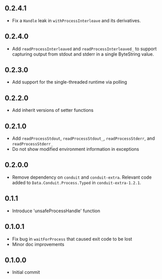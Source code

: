## 0.2.4.1

* Fix a `Handle` leak in `withProcessInterleave` and its derivatives.

## 0.2.4.0

* Add `readProcessInterleaved` and `readProcessInterleaved_` to support
  capturing output from stdout and stderr in a single ByteString value.

## 0.2.3.0

* Add support for the single-threaded runtime via polling

## 0.2.2.0

* Add inherit versions of setter functions

## 0.2.1.0

* Add `readProcessStdout`, `readProcessStdout_`, `readProcessStderr`, and `readProcessStderr_`
* Do not show modified environment information in exceptions

## 0.2.0.0

* Remove dependency on `conduit` and `conduit-extra`. Relevant code added to
  `Data.Conduit.Process.Typed` in `conduit-extra-1.2.1`.

## 0.1.1

* Introduce 'unsafeProcessHandle' function

## 0.1.0.1

* Fix bug in `waitForProcess` that caused exit code to be lost
* Minor doc improvements

## 0.1.0.0

* Initial commit
